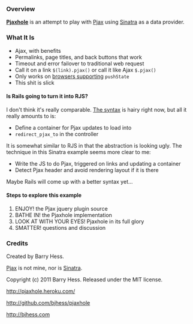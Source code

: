 ### Overview

**[Pjaxhole](http://pjaxhole.heroku.com/)** is an attempt to play with [Pjax](https://github.com/defunkt/jquery-pjax) using [Sinatra](http://www.sinatrarb.com/) as a data provider.

### What It Is

*   Ajax, with benefits
*   Permalinks, page titles, and back buttons that work
*   Timeout and error failover to traditional web request
*   Call it on a link `$(link).pjax()` or call it like Ajax `$.pjax()`
*   Only works on [browsers supporting](http://caniuse.com/#search=pushstate) `pushState`
*   This shit is slick

#### Is Rails going to turn it into RJS?

I don't think it's really comparable. [The syntax](https://github.com/rails/pjax_rails) is hairy right now, but all it really amounts to is:

*   Define a container for Pjax updates to load into
*   `redirect_pjax_to` in the controller

It is somewhat similar to RJS in that the abstraction is looking ugly. The technique in this Sinatra example seems more clear to me:

*   Write the JS to do Pjax, triggered on links and updating a container
*   Detect Pjax header and avoid rendering layout if it is there

Maybe Rails will come up with a better syntax yet...

#### Steps to explore this example

1. ENJOY! the Pjax jquery plugin source
2. BATHE IN! the Pjaxhole implementation
3. LOOK AT WITH YOUR EYES! Pjaxhole in its full glory
4. SMATTER! questions and discussion

### Credits

Created by Barry Hess.

[Pjax](https://github.com/defunkt/jquery-pjax) is not mine, nor is [Sinatra](http://www.sinatrarb.com/).

Copyright (c) 2011 Barry Hess. Released under the MIT license.

http://pjaxhole.heroku.com/

http://github.com/bjhess/pjaxhole

http://bjhess.com